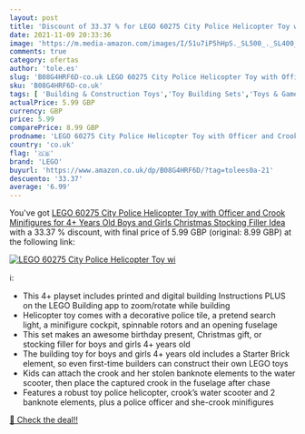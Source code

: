 ```yaml
---
layout: post
title: 'Discount of 33.37 % for LEGO 60275 City Police Helicopter Toy wi'
date: 2021-11-09 20:33:36
image: 'https://m.media-amazon.com/images/I/51u7iP5hHpS._SL500_._SL400_.jpg'
comments: true
category: ofertas
author: 'tole.es'
slug: 'B08G4HRF6D-co.uk LEGO 60275 City Police Helicopter Toy with Officer and...'
sku: 'B08G4HRF6D-co.uk'
tags: [ 'Building & Construction Toys','Toy Building Sets','Toys & Games','Toys Store','lego', ]
actualPrice: 5.99 GBP
currency: GBP
price: 5.99
comparePrice: 8.99 GBP
prodname: 'LEGO 60275 City Police Helicopter Toy with Officer and Crook Minifigures for 4+ Years Old Boys and Girls  Christmas Stocking Filler Idea'
country: 'co.uk'
flag: '🇬🇧'
brand: 'LEGO'
buyurl: 'https://www.amazon.co.uk/dp/B08G4HRF6D/?tag=tolees0a-21'
descuento: '33.37'
average: '6.99'
---
```


You've got [LEGO 60275 City Police Helicopter Toy with Officer and Crook Minifigures for 4+ Years Old Boys and Girls  Christmas Stocking Filler Idea](https://www.amazon.co.uk/dp/B08G4HRF6D/?tag=tolees0a-21) with a  33.37 % discount, with final price of 5.99 GBP (original: 8.99 GBP) at the following link:

[![LEGO 60275 City Police Helicopter Toy wi](https://m.media-amazon.com/images/I/51u7iP5hHpS._SL500_._SL400_.jpg)](https://www.amazon.co.uk/dp/B08G4HRF6D/?tag=tolees0a-21)

ℹ️:

- This 4+ playset includes printed and digital building Instructions PLUS on the LEGO Building app to zoom/rotate while building
- Helicopter toy comes with a decorative police tile, a pretend search light, a minifigure cockpit, spinnable rotors and an opening fuselage
- This set makes an awesome birthday present, Christmas gift, or stocking filler for boys and girls 4+ years old
- The building toy for boys and girls 4+ years old includes a Starter Brick element, so even first-time builders can construct their own LEGO toys
- Kids can attach the crook and her stolen banknote elements to the water scooter, then place the captured crook in the fuselage after chase
- Features a robust toy police helicopter, crook’s water scooter and 2 banknote elements, plus a police officer and she-crook minifigures

[🛒 Check the deal!!](https://www.amazon.co.uk/dp/B08G4HRF6D/?tag=tolees0a-21)

